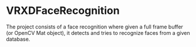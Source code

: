 # VRXDFaceRecognition

The project consists of a face recognition where given a full frame buffer (or OpenCV Mat object), it detects and tries to recognize faces from a given database.
